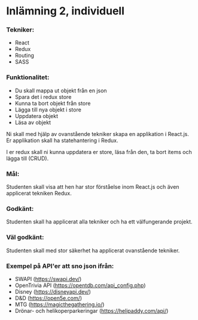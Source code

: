 # Inlämning 2, individuell

### Tekniker:
* React
* Redux
* Routing
* SASS

### Funktionalitet:
* Du skall mappa ut objekt från en json
* Spara det i redux store
* Kunna ta bort objekt från store
* Lägga till nya objekt i store
* Uppdatera objekt
* Läsa av objekt

Ni skall med hjälp av ovanstående tekniker skapa en applikation i React.js. Er applikation skall ha statehantering i Redux.

I er redux skall ni kunna uppdatera er store, läsa från den, ta bort items och lägga till (CRUD).

### Mål:
Studenten skall visa att hen har stor förståelse inom React.js och även applicerat tekniken Redux.

### Godkänt:
Studenten skall ha applicerat alla tekniker och ha ett välfungerande projekt.

### Väl godkänt:
Studenten skall med stor säkerhet ha applicerat ovanstående tekniker.

### Exempel på API'er att sno json ifrån:
* SWAPI (https://swapi.dev/)
* OpenTrivia API (https://opentdb.com/api_config.php)
* Disney (https://disneyapi.dev/)
* D&D (https://open5e.com/)
* MTG (https://magicthegathering.io/)
* Drönar- och helikoperparkeringar (https://helipaddy.com/api/)
